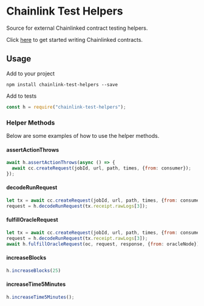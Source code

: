 # Chainlink Test Helpers

Source for external Chainlinked contract testing helpers.

Click [here](https://docs.chain.link/docs/getting-started) to get started writing Chainlinked contracts.

## Usage

Add to your project

```shell
npm install chainlink-test-helpers --save
```

Add to tests

```javascript
const h = require("chainlink-test-helpers");
```

### Helper Methods

Below are some examples of how to use the helper methods.

#### assertActionThrows

```javascript
await h.assertActionThrows(async () => {
  await cc.createRequest(jobId, url, path, times, {from: consumer});
});
```

#### decodeRunRequest

```javascript
let tx = await cc.createRequest(jobId, url, path, times, {from: consumer});
request = h.decodeRunRequest(tx.receipt.rawLogs[3]);
```

#### fulfillOracleRequest

```javascript
let tx = await cc.createRequest(jobId, url, path, times, {from: consumer});
request = h.decodeRunRequest(tx.receipt.rawLogs[3]);
await h.fulfillOracleRequest(oc, request, response, {from: oracleNode});
```

#### increaseBlocks

```javascript
h.increaseBlocks(25)
```

#### increaseTime5Minutes

```javascript
h.increaseTime5Minutes();
```